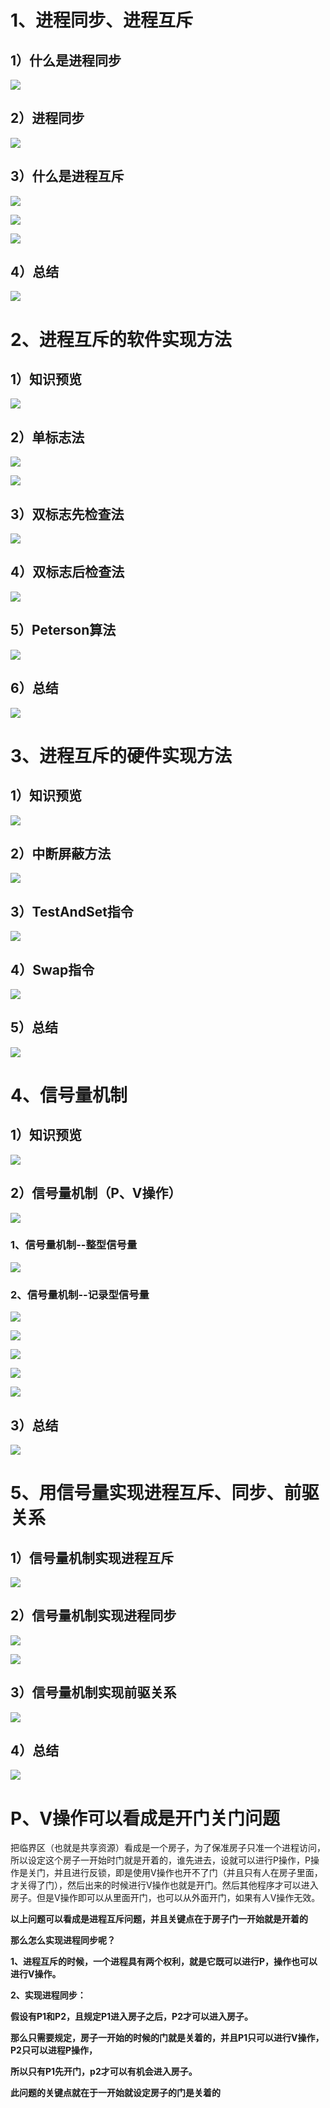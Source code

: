 # **1、进程同步、进程互斥**

## **1）什么是进程同步**

![](images/WEBRESOURCEa5b17a8ae1a8e2508fe3560ec817400e截图.png)

## **2）进程同步**

![](images/WEBRESOURCEaca2699123b8943430909dbc82f3316d截图.png)

## **3）什么是进程互斥**

![](images/WEBRESOURCEb95ff4e4b0a87627b0b5ca8536bbc3b4截图.png)

![](images/WEBRESOURCE897f4363355e723f2079f16d8a4f809e截图.png)

![](images/WEBRESOURCE72af20e1b49b4016e293c851737aea8e截图.png)

## **4）总结**

![](images/WEBRESOURCE4e63f8af2cb79807e7c82991f07da99c截图.png)

# **2、进程互斥的软件实现方法**

## **1）知识预览**

![](images/WEBRESOURCEe5366842007ba82643a817dce6010202截图.png)

## **2）单标志法**

![](images/WEBRESOURCE0602f52544d6eb0cda9a18c667ded6a1截图.png)

![](images/WEBRESOURCE9c8436ffc9a83b492dc332c0a7375e75截图.png)

## **3）双标志先检查法**

![](images/WEBRESOURCEa0cb35912130e9db381e5223eccb2b49截图.png)

## **4）双标志后检查法**

![](images/WEBRESOURCE2ae0f296ca2ee32afbd6efa3f6a29811截图.png)

## **5）Peterson算法**

![](images/WEBRESOURCE4c6934bc87dc6207f9d0809d746500e9截图.png)

## **6）总结**

![](images/WEBRESOURCE41a966dd5cfd0d550f1b741c658fec0f截图.png)

# **3、进程互斥的硬件实现方法**

## **1）知识预览**

![](images/WEBRESOURCEac201ab16dfc81cc5e4202493b7b2412截图.png)

## **2）中断屏蔽方法**

![](images/WEBRESOURCE1aab3d13abace4a42a1339108b200ee2截图.png)

## **3）TestAndSet指令**

![](images/WEBRESOURCE8b16107db3ec89b0f3be7b30fe45c917截图.png)

## **4）Swap指令**

![](images/WEBRESOURCEe1b838c0ded1fcfa42ed7250f6864e5b截图.png)

## **5）总结**

![](images/WEBRESOURCEb1e8820177bf3ceb49ef0e0687add6de截图.png)

# **4、信号量机制**

## **1）知识预览**

![](images/WEBRESOURCE2e8d9e66bb481303533f8124d2a1afb1截图.png)

## **2）信号量机制（P、V操作）**

![](images/WEBRESOURCE970e9305a6f92ad02d2376da8ae39052截图.png)

### **1、信号量机制--整型信号量**

![](images/WEBRESOURCEba29dcb09b41725349c4715313de70af截图.png)

### **2、信号量机制--记录型信号量**

![](images/WEBRESOURCEf623aec3f45f05a2fc4f7a3d50e5f7c4截图.png)

![](images/WEBRESOURCEda0f7c6012927c90483e38f3f7f9a4e8截图.png)

![](images/WEBRESOURCE88f5b15c753b895cb38d8d17f453a02e截图.png)

![](images/WEBRESOURCE246201f49eb2b26cd150e9014638a3f9截图.png)

![](images/WEBRESOURCEfef9929cc8a68d55a26387eb33bc753c截图.png)

## **3）总结**

![](images/WEBRESOURCE4af624c12d312d6fee1b710063bb0b54截图.png)

# **5、用信号量实现进程互斥、同步、前驱关系**

## **1）信号量机制实现进程互斥**

![](images/WEBRESOURCE5b64b2af4f716da5c89ac91d33a596cc截图.png)

## **2）信号量机制实现进程同步**

![](images/WEBRESOURCEc2d01a036349d4db02c87607dbfec531截图.png)

![](images/WEBRESOURCE52d18becfe60228744af9ae9305a18aa截图.png)

## **3）信号量机制实现前驱关系**

![](images/WEBRESOURCE7efe705adc5ae10fc802e862c65de2c3截图.png)

## **4）总结**

![](images/WEBRESOURCE0d8b29192bca8764dac20e8bc6bd8055截图.png)

# **P、V操作可以看成是开门关门问题**

把临界区（也就是共享资源）看成是一个房子，为了保准房子只准一个进程访问，所以设定这个房子一开始时门就是开着的，谁先进去，设就可以进行P操作，P操作是关门，并且进行反锁，即是使用V操作也开不了门（并且只有人在房子里面，才关得了门），然后出来的时候进行V操作也就是开门。然后其他程序才可以进入房子。但是V操作即可以从里面开门，也可以从外面开门，如果有人V操作无效。

**以上问题可以看成是进程互斥问题，并且关键点在于房子门一开始就是开着的**

**那么怎么实现进程同步呢？**

**1、进程互斥的时候，一个进程具有两个权利，就是它既可以进行P，操作也可以进行V操作。**

**2、实现进程同步：**

**假设有P1和P2，且规定P1进入房子之后，P2才可以进入房子。**

**那么只需要规定，房子一开始的时候的门就是关着的，并且P1只可以进行V操作，P2只可以进程P操作，**

**所以只有P1先开门，p2才可以有机会进入房子。**

**此问题的关键点就在于一开始就设定房子的门是关着的**